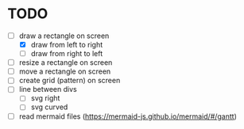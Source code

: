 # TODO

- [ ] draw a rectangle on screen
  - [x] draw from left to right
  - [ ] draw from right to left
- [ ] resize a rectangle on screen
- [ ] move a rectangle on screen
- [ ] create grid (pattern) on screen
- [ ] line between divs
  - [ ] svg right
  - [ ] svg curved
- [ ] read mermaid files (https://mermaid-js.github.io/mermaid/#/gantt)
